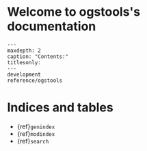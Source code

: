 # Welcome to ogstools's documentation

```{toctree}
---
maxdepth: 2
caption: "Contents:"
titlesonly:
---
development
reference/ogstools
```

# Indices and tables

* {ref}`genindex`
* {ref}`modindex`
* {ref}`search`
